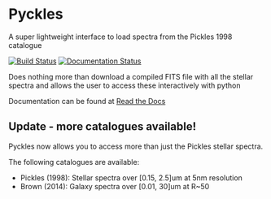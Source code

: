 # Pyckles
A super lightweight interface to load spectra from the Pickles 1998 catalogue

[![Build Status](https://travis-ci.org/astronomyk/Pyckles.svg?branch=master)](https://travis-ci.org/astronomyk/Pyckles)
[![Documentation Status](https://readthedocs.org/projects/pyckles/badge/?version=latest)](https://pyckles.readthedocs.io/en/latest/?badge=latest)

Does nothing more than download a compiled FITS file with all the stellar spectra 
and allows the user to access these interactively with python

Documentation can be found at [Read the Docs](https://pyckles.readthedocs.io/en/latest/)

## Update - more catalogues available!
Pyckles now allows you to access more than just the Pickles stellar spectra.

The following catalogues are available:
* Pickles (1998): Stellar spectra over [0.15, 2.5]um at 5nm resolution
* Brown (2014): Galaxy spectra over [0.01, 30]um at R~50
